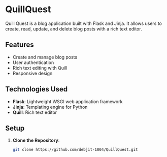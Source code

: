 # QuillQuest

Quill Quest is a blog application built with Flask and Jinja. It allows users to create, read, update, and delete blog posts with a rich text editor.

## Features

- Create and manage blog posts
- User authentication
- Rich text editing with Quill
- Responsive design

## Technologies Used

- **Flask**: Lightweight WSGI web application framework
- **Jinja**: Templating engine for Python
- **Quill**: Rich text editor

## Setup

1. **Clone the Repository**:
   ```bash
   git clone https://github.com/debjit-1004/QuillQuest.git
